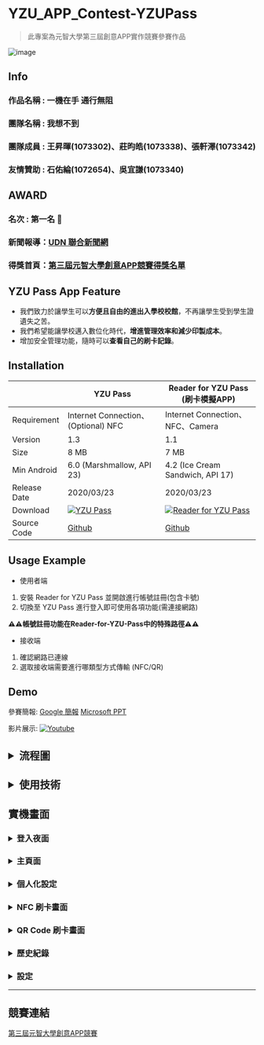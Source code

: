 # YZU_APP_Contest-YZUPass

> 此專案為元智大學第三屆創意APP實作競賽參賽作品

![image](https://github.com/axuy312/YZU_APP_Contest-YZUPass/blob/master/Description/App%E5%89%B5%E6%84%8F%E7%AB%B6%E8%B3%BD%E5%B0%81%E9%9D%A216-9.png)


<h2> Info </h2>

### 作品名稱 : 一機在手 通行無阻
### 團隊名稱 : 我想不到
### 團隊成員 : 王昇暉(1073302)、莊昀皓(1073338)、張軒澤(1073342)
### 友情贊助 : 石佑綸(1072654)、吳宜謙(1073340)

<h2> AWARD </h2>

### 名次 : 第一名 :1st_place_medal:
### 新聞報導：[UDN 聯合新聞網](https://udn.com/news/story/6925/4513552)
### 得獎首頁：[第三屆元智大學創意APP競賽得獎名單](https://app.yzu.edu.tw/index.php/zh/news-tw/19-app-5)


<h2> YZU Pass App Feature </h2>

* 我們致力於讓學生可以**方便且自由的進出入學校校館**，不再讓學生受到學生證遺失之苦。
* 我們希望能讓學校邁入數位化時代，**增進管理效率和減少印製成本**。
* 增加安全管理功能，隨時可以**查看自己的刷卡記錄**。


## Installation
 
|   | YZU Pass | Reader for YZU Pass (刷卡模擬APP) |
| ------------- | ------------- | ------------ |
| Requirement | Internet Connection、(Optional) NFC | Internet Connection、NFC、Camera |
| Version | 1.3  | 1.1 |
| Size | 8 MB | 7 MB |
| Min Android | 6.0 (Marshmallow, API 23) | 4.2 (Ice Cream Sandwich, API 17) |
| Release Date | 2020/03/23  | 2020/03/23 |
| Download | [![YZU Pass](https://www.gstatic.com/devrel-devsite/prod/v36e9b4a2fdc696650f09851e8c880b958655492821ded3455f80aaef87b6b52b/firebase/images/lockup.png)](https://firebasestorage.googleapis.com/v0/b/app-contest-edd41.appspot.com/o/App%20download%2FYZU%20Pass%201.3.apk?alt=media&token=9ea21398-4c4e-4c31-a691-1f3cbb4f6ca3) | [![Reader for YZU Pass](https://www.gstatic.com/devrel-devsite/prod/v36e9b4a2fdc696650f09851e8c880b958655492821ded3455f80aaef87b6b52b/firebase/images/lockup.png)](https://firebasestorage.googleapis.com/v0/b/app-contest-edd41.appspot.com/o/App%20download%2FReader%20For%20YZU%20Pass%201.1.apk?alt=media&token=2f8af8e0-26e5-49c6-a9cf-365fc234fc3d) |
| Source Code | [Github](https://github.com/axuy312/YZU_APP_Contest-YZUPass) | [Github](https://github.com/axuy312/YZU_APP_Contest-Reader-for-YZU-Pass) |


<h2> Usage Example </h2>

- 使用者端
1. 安裝 Reader for YZU Pass 並開啟進行帳號註冊(包含卡號)
2. 切換至 YZU Pass 進行登入即可使用各項功能(需連接網路)

**:warning::warning:帳號註冊功能在Reader-for-YZU-Pass中的特殊路徑:warning::warning:**

- 接收端
1. 確認網路已連線
2. 選取接收端需要進行哪類型方式傳輸 (NFC/QR)



<h2> Demo </h2>
  
參賽簡報: 
[Google 簡報](https://docs.google.com/presentation/d/1dx3Vl-UNtdz96UgmfWYwQVplkkuLzVIopcWAjHmPwo8/edit?usp=sharing)
[Microsoft PPT](https://1drv.ms/p/s!AnrsHqvXL52YgvgxXCSO4npLh_UXXQ?e=RO9aZY)

影片展示:
[![Youtube](https://github.com/axuy312/YZU_APP_Contest-YZUPass/blob/master/Description/Youtube%20Pic2.png)](https://www.youtube.com/watch?v=p2P05yQpCD0)


<h2><details>
 <summary>流程圖</summary>
    <img src="https://github.com/axuy312/YZU_APP_Contest-YZUPass/blob/master/Description/App%E7%AB%B6%E8%B3%BD%E6%B5%81%E7%A8%8B%E5%9C%96%E5%8E%BB%E8%83%8C.png" />
 </details></h2>
 
<h2><details>
 <summary>使用技術</summary>
    <img src="https://github.com/axuy312/YZU_APP_Contest-YZUPass/blob/master/Description/Firebase.JPG" />
    <img src="https://github.com/axuy312/YZU_APP_Contest-YZUPass/blob/master/Description/Android%20Studio.JPG" />
    <img src="https://github.com/axuy312/YZU_APP_Contest-YZUPass/blob/master/Description/Mobile%20Vision.JPG" />
</details></h2>

<h2> 實機畫面 </h2>
<h3><details>
 <summary>登入夜面</summary>
    <img width="465" height="840" src="https://github.com/axuy312/YZU_APP_Contest-YZUPass/blob/master/Description/login.jpg" />
    <img width="465" height="840" src="https://github.com/axuy312/YZU_APP_Contest-YZUPass/blob/master/Description/login_dark.jpg" />
</details></h3>
<h3><details>
 <summary>主頁面</summary>
    <img width="465" height="840" src="https://github.com/axuy312/YZU_APP_Contest-YZUPass/blob/master/Description/home.jpg" />
    <img width="465" height="840" src="https://github.com/axuy312/YZU_APP_Contest-YZUPass/blob/master/Description/home_dark.jpg" />
</details></h3>
<h3><details>
 <summary>個人化設定</summary>
    <img width="465" height="840" src="https://github.com/axuy312/YZU_APP_Contest-YZUPass/blob/master/Description/edit.jpg" />
    <img width="465" height="840" src="https://github.com/axuy312/YZU_APP_Contest-YZUPass/blob/master/Description/edit_dark.jpg" />
</details></h3>
<h3><details>
 <summary>NFC 刷卡畫面</summary>
    <img width="465" height="840" src="https://github.com/axuy312/YZU_APP_Contest-YZUPass/blob/master/Description/NFC.jpg" />
    <img width="465" height="840" src="https://github.com/axuy312/YZU_APP_Contest-YZUPass/blob/master/Description/NFC_dark.jpg" />
</details></h3>
<h3><details>
 <summary>QR Code 刷卡畫面</summary>
    <img width="465" height="840" src="https://github.com/axuy312/YZU_APP_Contest-YZUPass/blob/master/Description/qr.jpg" />
    <img width="465" height="840" src="https://github.com/axuy312/YZU_APP_Contest-YZUPass/blob/master/Description/qr_dark.jpg" />
</details></h3>
<h3><details>
 <summary>歷史紀錄</summary>
    <img width="465" height="840" src="https://github.com/axuy312/YZU_APP_Contest-YZUPass/blob/master/Description/history.jpg" />
    <img width="465" height="840" src="https://github.com/axuy312/YZU_APP_Contest-YZUPass/blob/master/Description/history_dark.jpg" />
</details></h3>
<h3><details>
 <summary>設定</summary>
    <img width="465" height="840" src="https://github.com/axuy312/YZU_APP_Contest-YZUPass/blob/master/Description/setting.jpg" />
    <img width="465" height="840" src="https://github.com/axuy312/YZU_APP_Contest-YZUPass/blob/master/Description/setting_dark.jpg" />
</details></h3>

---------

<h2> 競賽連結 </h2>

[第三屆元智大學創意APP競賽](https://app.yzu.edu.tw/index.php/zh/)
